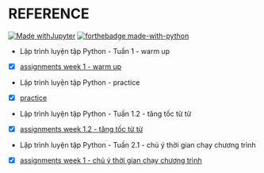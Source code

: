 # REFERENCE

[![Made withJupyter](https://img.shields.io/badge/Made%20with-Jupyter-orange?style=for-the-badge&logo=Jupyter)](https://jupyter.org/try)
[![forthebadge made-with-python](http://ForTheBadge.com/images/badges/made-with-python.svg)](https://www.python.org/)

* Lập trình luyện tập Python - Tuần 1 - warm up
- [x] [assignments week 1 - warm up](https://github.com/lphuong304/CS114.L21/tree/main/L%E1%BA%ADp%20tr%C3%ACnh%20Python/assignments%20week%201%20-%20warm%20up)

* Lập trình luyện tập Python - practice
- [x] [practice](https://github.com/lphuong304/CS114.L21/tree/main/L%E1%BA%ADp%20tr%C3%ACnh%20Python/practice)

* Lập trình luyện tập Python - Tuần 1.2 - tăng tốc từ từ
- [x] [assignments week 1.2 - tăng tốc từ từ](https://github.com/lphuong304/CS114.L21/tree/main/L%E1%BA%ADp%20tr%C3%ACnh%20Python/assignments%20week%201%20-%20warm%20up)


* Lập trình luyện tập Python - Tuần 2.1 - chú ý thời gian chạy chương trình
- [x] [assignments week 1 - chú ý thời gian chạy chương trình](https://github.com/lphuong304/CS114.L21/tree/main/L%E1%BA%ADp%20tr%C3%ACnh%20Python/assignments%202.1)
